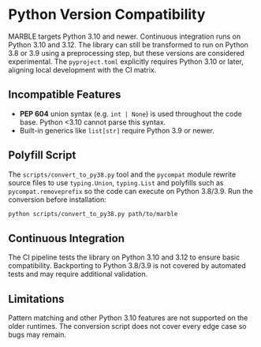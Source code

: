 # Python Version Compatibility

MARBLE targets Python 3.10 and newer. Continuous integration runs on Python
3.10 and 3.12. The library can still be transformed to run on Python 3.8 or 3.9
using a preprocessing step, but these versions are considered experimental.
The `pyproject.toml` explicitly requires Python 3.10 or later, aligning local
development with the CI matrix.

## Incompatible Features

- **PEP 604** union syntax (e.g. `int | None`) is used throughout the code base. Python <3.10 cannot parse this syntax.
- Built-in generics like `list[str]` require Python 3.9 or newer.

## Polyfill Script

The `scripts/convert_to_py38.py` tool and the ``pycompat`` module rewrite source
files to use `typing.Union`, `typing.List` and polyfills such as
`pycompat.removeprefix` so the code can execute on Python 3.8/3.9. Run the
conversion before installation:

```bash
python scripts/convert_to_py38.py path/to/marble
```

## Continuous Integration

The CI pipeline tests the library on Python 3.10 and 3.12 to ensure basic
compatibility. Backporting to Python 3.8/3.9 is not covered by automated tests
and may require additional validation.

## Limitations

Pattern matching and other Python 3.10 features are not supported on the older
runtimes. The conversion script does not cover every edge case so bugs may remain.
